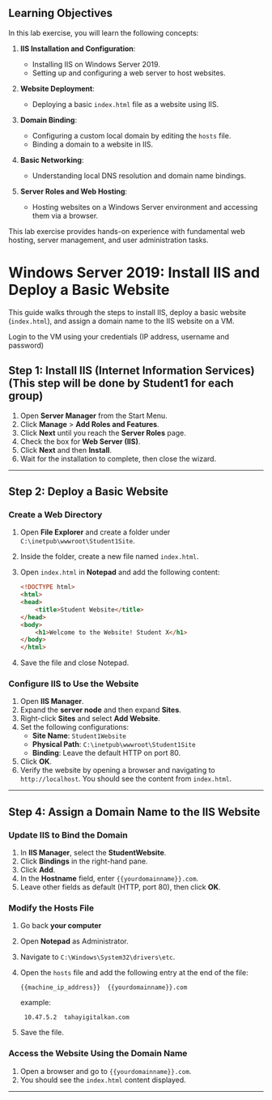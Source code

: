 ## Learning Objectives

In this lab exercise, you will learn the following concepts:

1. **IIS Installation and Configuration**:
   - Installing IIS on Windows Server 2019.
   - Setting up and configuring a web server to host websites.

2. **Website Deployment**:
   - Deploying a basic `index.html` file as a website using IIS.

3. **Domain Binding**:
   - Configuring a custom local domain by editing the `hosts` file.
   - Binding a domain to a website in IIS.

4. **Basic Networking**:
   - Understanding local DNS resolution and domain name bindings.

5. **Server Roles and Web Hosting**:
   - Hosting websites on a Windows Server environment and accessing them via a browser.

This lab exercise provides hands-on experience with fundamental web hosting, server management, and user administration tasks.


# Windows Server 2019: Install IIS and Deploy a Basic Website

This guide walks through the steps to install IIS,  deploy a basic website (`index.html`), and assign a domain name to the IIS website on a VM.

Login to the VM using your credentials (IP address, username and password)


## Step 1: Install IIS (Internet Information Services) (This step will be done by Student1 for each group)

1. Open **Server Manager** from the Start Menu.
2. Click **Manage** > **Add Roles and Features**.
3. Click **Next** until you reach the **Server Roles** page.
4. Check the box for **Web Server (IIS)**.
5. Click **Next** and then **Install**.
6. Wait for the installation to complete, then close the wizard.

---

## Step 2: Deploy a Basic Website

### Create a Web Directory

1. Open **File Explorer** and create a folder under `C:\inetpub\wwwroot\Student1Site`.
2. Inside the folder, create a new file named `index.html`.
3. Open `index.html` in **Notepad** and add the following content:

    ```html
    <!DOCTYPE html>
    <html>
    <head>
        <title>Student Website</title>
    </head>
    <body>
        <h1>Welcome to the Website! Student X</h1>
    </body>
    </html>
    ```

4. Save the file and close Notepad.

### Configure IIS to Use the Website

1. Open **IIS Manager**.
2. Expand the **server node** and then expand **Sites**.
3. Right-click **Sites** and select **Add Website**.
4. Set the following configurations:
   - **Site Name**: `Student1Website`
   - **Physical Path**: `C:\inetpub\wwwroot\Student1Site`
   - **Binding**: Leave the default HTTP on port 80.
5. Click **OK**.
6. Verify the website by opening a browser and navigating to `http://localhost`. You should see the content from `index.html`.

---

## Step 4: Assign a Domain Name to the IIS Website

### Update IIS to Bind the Domain

1. In **IIS Manager**, select the **StudentWebsite**.
2. Click **Bindings** in the right-hand pane.
3. Click **Add**.
4. In the **Hostname** field, enter `{{yourdomainname}}.com`.
5. Leave other fields as default (HTTP, port 80), then click **OK**.


### Modify the Hosts File
1. Go back **your computer**
2. Open **Notepad** as Administrator.
3. Navigate to `C:\Windows\System32\drivers\etc`.
4. Open the `hosts` file and add the following entry at the end of the file:

    ```
    {{machine_ip_address}}  {{yourdomainname}}.com
    ```

    example:
   ```
    10.47.5.2  tahayigitalkan.com
    ```

6. Save the file.

### Access the Website Using the Domain Name

1. Open a browser and go to `{{yourdomainname}}.com`.
2. You should see the `index.html` content displayed.

---

